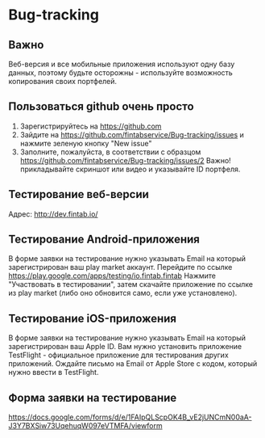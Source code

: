 # Bug-tracking

## Важно
Веб-версия и все мобильные приложения используют одну базу данных, поэтому будьте осторожны - используйте возможность копирования своих портфелей.

## Пользоваться github очень просто
1) Зарегистрируйтесь на https://github.com
2) Зайдите на https://github.com/fintabservice/Bug-tracking/issues и нажмите зеленую кнопку "New issue"
3) Заполните, пожалуйста, в соответствии с образцом https://github.com/fintabservice/Bug-tracking/issues/2
Важно! прикладывайте скриншот или видео и указывайте ID портфеля.

## Тестирование веб-версии
Адрес: http://dev.fintab.io/

## Тестирование Android-приложения
В форме заявки на тестирование нужно указывать Email на который зарегистрирован ваш play market аккаунт.
Перейдите по ссылке https://play.google.com/apps/testing/io.fintab.fintab
Нажмите "Участвовать в тестировании", затем скачайте приложение по ссылке из play market (либо оно обновится само, если уже установлено).

## Тестирование iOS-приложения
В форме заявки на тестирование нужно указывать Email на который зарегистрирован ваш Apple ID.
Вам нужно установить приложение TestFlight - официальное приложение для тестирования других приложений.
Ождайте письмо на Email от Apple Store с кодом, который нужно ввести в TestFlight.

## Форма заявки на тестирование

https://docs.google.com/forms/d/e/1FAIpQLScpOK4B_vE2jUNCmN00aA-J3Y7BXSiw73UqehuqW097eVTMFA/viewform
